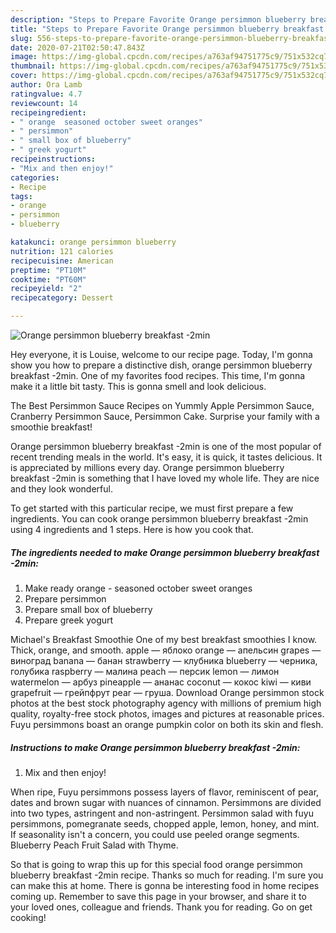```yaml
---
description: "Steps to Prepare Favorite Orange persimmon blueberry breakfast -2min"
title: "Steps to Prepare Favorite Orange persimmon blueberry breakfast -2min"
slug: 556-steps-to-prepare-favorite-orange-persimmon-blueberry-breakfast-2min
date: 2020-07-21T02:50:47.843Z
image: https://img-global.cpcdn.com/recipes/a763af94751775c9/751x532cq70/orange-persimmon-blueberry-breakfast-2min-recipe-main-photo.jpg
thumbnail: https://img-global.cpcdn.com/recipes/a763af94751775c9/751x532cq70/orange-persimmon-blueberry-breakfast-2min-recipe-main-photo.jpg
cover: https://img-global.cpcdn.com/recipes/a763af94751775c9/751x532cq70/orange-persimmon-blueberry-breakfast-2min-recipe-main-photo.jpg
author: Ora Lamb
ratingvalue: 4.7
reviewcount: 14
recipeingredient:
- " orange  seasoned october sweet oranges"
- " persimmon"
- " small box of blueberry"
- " greek yogurt"
recipeinstructions:
- "Mix and then enjoy!"
categories:
- Recipe
tags:
- orange
- persimmon
- blueberry

katakunci: orange persimmon blueberry 
nutrition: 121 calories
recipecuisine: American
preptime: "PT10M"
cooktime: "PT60M"
recipeyield: "2"
recipecategory: Dessert

---
```



![Orange persimmon blueberry breakfast -2min](https://img-global.cpcdn.com/recipes/a763af94751775c9/751x532cq70/orange-persimmon-blueberry-breakfast-2min-recipe-main-photo.jpg)

Hey everyone, it is Louise, welcome to our recipe page. Today, I'm gonna show you how to prepare a distinctive dish, orange persimmon blueberry breakfast -2min. One of my favorites food recipes. This time, I'm gonna make it a little bit tasty. This is gonna smell and look delicious.

The Best Persimmon Sauce Recipes on Yummly Apple Persimmon Sauce, Cranberry Persimmon Sauce, Persimmon Cake. Surprise your family with a smoothie breakfast!

Orange persimmon blueberry breakfast -2min is one of the most popular of recent trending meals in the world. It's easy, it is quick, it tastes delicious. It is appreciated by millions every day. Orange persimmon blueberry breakfast -2min is something that I have loved my whole life. They are nice and they look wonderful.


To get started with this particular recipe, we must first prepare a few ingredients. You can cook orange persimmon blueberry breakfast -2min using 4 ingredients and 1 steps. Here is how you cook that.

<!--inarticleads1-->

##### The ingredients needed to make Orange persimmon blueberry breakfast -2min:

1. Make ready  orange - seasoned october sweet oranges
1. Prepare  persimmon
1. Prepare  small box of blueberry
1. Prepare  greek yogurt


Michael&#39;s Breakfast Smoothie One of my best breakfast smoothies I know. Thick, orange, and smooth. apple — яблоко orange — апельсин grapes — виноград banana — банан strawberry — клубника blueberry — черника, голубика raspberry — малина peach — персик lemon — лимон watermelon — арбуз pineapple — ананас coconut — кокос kiwi — киви grapefruit — грейпфрут pear — груша. Download Orange persimmon stock photos at the best stock photography agency with millions of premium high quality, royalty-free stock photos, images and pictures at reasonable prices. Fuyu persimmons boast an orange pumpkin color on both its skin and flesh. 

<!--inarticleads2-->

##### Instructions to make Orange persimmon blueberry breakfast -2min:

1. Mix and then enjoy!


When ripe, Fuyu persimmons possess layers of flavor, reminiscent of pear, dates and brown sugar with nuances of cinnamon. Persimmons are divided into two types, astringent and non-astringent. Persimmon salad with fuyu persimmons, pomegranate seeds, chopped apple, lemon, honey, and mint. If seasonality isn&#39;t a concern, you could use peeled orange segments. Blueberry Peach Fruit Salad with Thyme. 

So that is going to wrap this up for this special food orange persimmon blueberry breakfast -2min recipe. Thanks so much for reading. I'm sure you can make this at home. There is gonna be interesting food in home recipes coming up. Remember to save this page in your browser, and share it to your loved ones, colleague and friends. Thank you for reading. Go on get cooking!
